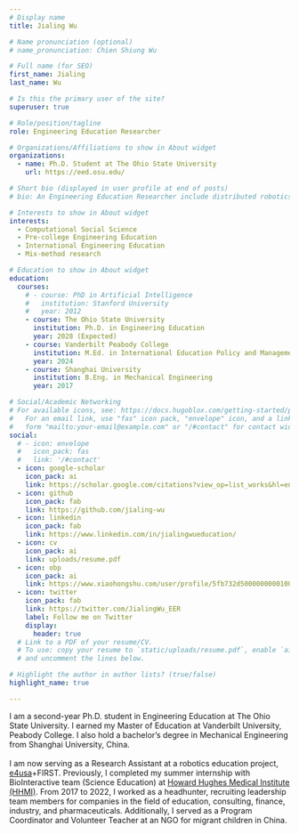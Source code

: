 ```yaml
---
# Display name
title: Jialing Wu

# Name pronunciation (optional)
# name_pronunciation: Chien Shiung Wu

# Full name (for SEO)
first_name: Jialing
last_name: Wu

# Is this the primary user of the site?
superuser: true

# Role/position/tagline
role: Engineering Education Researcher

# Organizations/Affiliations to show in About widget
organizations:
  - name: Ph.D. Student at The Ohio State University
    url: https://eed.osu.edu/

# Short bio (displayed in user profile at end of posts)
# bio: An Engineering Education Researcher include distributed robotics, mobile computing and programmable matter.

# Interests to show in About widget
interests:
  - Computational Social Science
  - Pre-college Engineering Education
  - International Engineering Education
  - Mix-method research

# Education to show in About widget
education:
  courses:
    # - course: PhD in Artificial Intelligence
    #   institution: Stanford University
    #   year: 2012
    - course: The Ohio State University
      institution: Ph.D. in Engineering Education
      year: 2028 (Expected)
    - course: Vanderbilt Peabody College
      institution: M.Ed. in International Education Policy and Management
      year: 2024
    - course: Shanghai University
      institution: B.Eng. in Mechanical Engineering
      year: 2017

# Social/Academic Networking
# For available icons, see: https://docs.hugoblox.com/getting-started/page-builder/#icons
#   For an email link, use "fas" icon pack, "envelope" icon, and a link in the
#   form "mailto:your-email@example.com" or "/#contact" for contact widget.
social:
  # - icon: envelope
  #   icon_pack: fas
  #   link: '/#contact'
  - icon: google-scholar
    icon_pack: ai
    link: https://scholar.google.com/citations?view_op=list_works&hl=en&user=1qK9_vUAAAAJ&gmla=AH8HC4wvVuZhMRV6-ydQyN6xbvUVjGHvee6z8-zP_gXzEn-TfeM8uFENirTtK4IXuRd5AOlONeVWPrDoDkfd6kMjsxP_UoDwTT8w8JqD9GHBbqtPjeIP
  - icon: github
    icon_pack: fab
    link: https://github.com/jialing-wu
  - icon: linkedin
    icon_pack: fab
    link: https://www.linkedin.com/in/jialingwueducation/
  - icon: cv
    icon_pack: ai
    link: uploads/resume.pdf
  - icon: obp
    icon_pack: ai
    link: https://www.xiaohongshu.com/user/profile/5fb732d5000000000100b1ef
  - icon: twitter
    icon_pack: fab
    link: https://twitter.com/JialingWu_EER
    label: Follow me on Twitter
    display:
      header: true
  # Link to a PDF of your resume/CV.
  # To use: copy your resume to `static/uploads/resume.pdf`, enable `ai` icons in `params.yaml`,
  # and uncomment the lines below.

# Highlight the author in author lists? (true/false)
highlight_name: true

---
```

I am a second-year Ph.D. student in Engineering Education at The Ohio State University. I earned my Master of Education at Vanderbilt University, Peabody College. I also hold a bachelor’s degree in Mechanical Engineering from Shanghai University, China. <br> 
<br>
I am now serving as a Research Assistant at a robotics education project, [e4usa](https://e4usa.org)+FIRST. Previously, I completed my summer internship with BioInteractive team (Science Education) at [Howard Hughes Medical Institute (HHMI)](https://www.biointeractive.org/). From 2017 to 2022, I worked as a headhunter, recruiting leadership team members for companies in the field of education, consulting, finance, industry, and pharmaceuticals. Additionally, I served as a Program Coordinator and Volunteer Teacher at an NGO for migrant children in China. 
